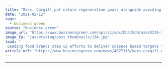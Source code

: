 ```yaml
---
title: "Mars, Cargill put nature regeneration goals alongside avoiding climate catastrophe"
date: "2021-02-12"
tags: 
  - business green
source: "business green"
image_url: "https://www.businessgreen.com/api/v1/wps/bb415c0/aaec5326-24be-4d97-b730-83bcc12ae9cb/4/cocoa-farming-185x114.jpg"
image_fp: "/assets/img/post_thumbnails/154.jpg"
lead: "
 Leading food brands step up efforts to deliver science based targets for nature ..."
article_url: "https://www.businessgreen.com/news/4027113/mars-cargill-nature-regeneration-goals-alongside-avoiding-climate-catastrophe"
---
```


---
